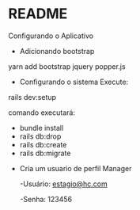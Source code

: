 # README


Configurando o Aplicativo

* Adicionando bootstrap

yarn add bootstrap jquery popper.js

* Configurando o sistema
Execute:

rails dev:setup

comando executará:
- bundle install
- rails db:drop
- rails db:create
- rails db:migrate


* Cria um usuario de perfil Manager

  -Usuário: estagio@hc.com
  
  -Senha: 123456

